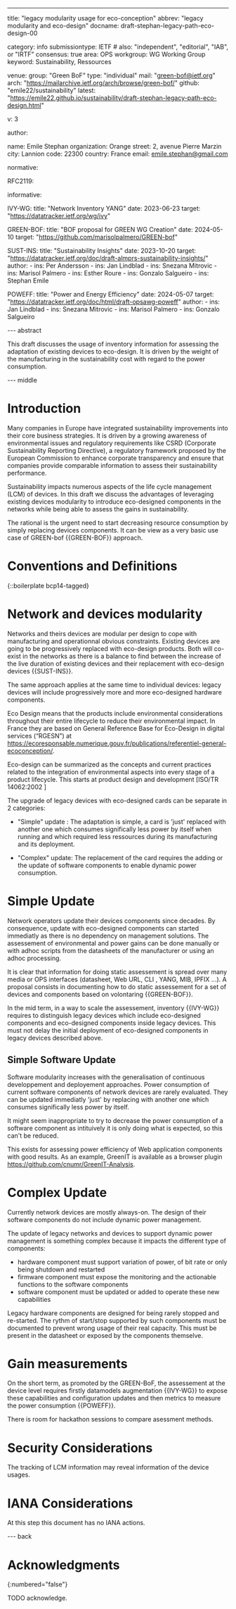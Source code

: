 ---
title: "legacy modularity usage for eco-conception"
abbrev: "legacy modularity and eco-design"
docname: draft-stephan-legacy-path-eco-design-00

category: info
submissiontype: IETF  # also: "independent", "editorial", "IAB", or "IRTF"
consensus: true
area: OPS
workgroup: WG Working Group
keyword: Sustainability, Ressources

venue:
  group: "Green BoF"
  type: "individual"
  mail: "green-bof@ietf.org"
  arch: "https://mailarchive.ietf.org/arch/browse/green-bof/"
  github: "emile22/sustainability"
  latest: "https://emile22.github.io/sustainability/draft-stephan-legacy-path-eco-design.html"

v: 3

author:

   name: Emile Stephan
   organization: Orange
   street: 2, avenue Pierre Marzin
   city: Lannion
   code: 22300
   country: France
   email: emile.stephan@gmail.com

normative:

RFC2119:

informative:

  IVY-WG:
    title: "Network Inventory YANG"
    date: 2023-06-23
    target: "https://datatracker.ietf.org/wg/ivy"

  GREEN-BOF:
    title: "BOF proposal for GREEN WG Creation"
    date: 2024-05-10
    target: "https://github.com/marisolpalmero/GREEN-bof"

  SUST-INS:
    title: "Sustainability Insights"
    date: 2023-10-20
    target: "https://datatracker.ietf.org/doc/draft-almprs-sustainability-insights/"
    author:
			- ins: Per Andersson
			- ins: Jan Lindblad
			- ins: Snezana Mitrovic
			- ins: Marisol Palmero
			- ins: Esther Roure
			- ins: Gonzalo Salgueiro
			- ins: Stephan Emile

  POWEFF:
    title: "Power and Energy Efficiency"
    date: 2024-05-07
    target: "https://datatracker.ietf.org/doc/html/draft-opsawg-poweff"
    author:
			- ins: Jan Lindblad
			- ins: Snezana Mitrovic
			- ins: Marisol Palmero
			- ins: Gonzalo Salgueiro

--- abstract

This draft discusses the usage of inventory information for assessing the adaptation of existing devices to eco-design. It is driven by the weight of the manufacturing in the sustainability cost with regard to the power consumption.

--- middle

# Introduction

Many companies in Europe have integrated sustainability improvements into their core business strategies. It is driven by a growing awareness of environmental issues and regulatory requirements like CSRD (Corporate Sustainability Reporting Directive), a regulatory framework proposed by the European Commission to enhance corporate transparency and ensure that companies provide comparable information to assess their sustainability performance.

Sustainability impacts numerous aspects of the life cycle management (LCM) of devices. In this draft we discuss the advantages of leveraging existing devices modularity to introduce eco-designed components in the networks while being able to assess the gains in sustainability.

The rational is the urgent need to start decreasing resource consumption by simply replacing devices components. It can be view as a very basic use case of GREEN-bof {{GREEN-BOF}} approach.

# Conventions and Definitions

{::boilerplate bcp14-tagged}

# Network and devices modularity

Networks and theirs devices are modular per design to cope with manufacturing and operationnal obvious constraints. Existing devices are going to be progressively replaced with eco-design products. Both will co-exist in the networks as there is a balance to find between the increase of the live duration of existing devices and their replacement with eco-design devices {{SUST-INS}}.

The same approach applies at the same time to individual devices: legacy devices will include progressively more and more eco-designed hardware components.

Eco Design means that the products include environmental considerations throughout their entire lifecycle to reduce their environmental impact. In France they are based on General Reference Base for Eco-Design in digital services (“RGESN”) at  https://ecoresponsable.numerique.gouv.fr/publications/referentiel-general-ecoconception/.

Eco-design can be summarized as the concepts and current practices related to the integration of environmental aspects into every stage of a product lifecycle. This starts at product design and development [ISO/TR 14062:2002 ]

The upgrade of legacy devices with eco-designed cards can be separate in 2 categories:

 * "Simple" update : The adaptation is simple, a card is 'just' replaced with another one which consumes significally less power by itself when running and which required less ressources during its manufacturing and its deployment.

 * "Complex" update: The replacement of the card requires the adding or the update of software components to enable dynamic power consumption.

# Simple Update

Network operators update their devices components since decades. By consequence, update with eco-designed components can started immediatly as there is no dependency on management solutions. The assessement of environmental and power gains can be done manually or with adhoc scripts from the datasheets of the manufacturer or using an adhoc processing.

It is clear that information for doing static assessement is spread over many media or OPS interfaces (datasheet, Web URL, CLI , YANG, MIB, IPFIX ...). A proposal consists in documenting how to do static assessement for a set of devices and components based on volontaring {{GREEN-BOF}}.

In the mid term, in a way to scale the assessement, inventory {{IVY-WG}} requires to distinguish legacy devices which include eco-designed components and eco-designed components inside legacy devices. This must not delay the initial deployment of eco-designed components in legacy devices described above.


## Simple Software Update

Software modularity increases with the generalisation of continuous developpement and deployement approaches. Power consumption of current software components of network devices are rarely evaluated. They can be updated immediatly 'just' by replacing with another one which consumes significally less power by itself.

It might seem inappropriate to try to decrease the power consumption of a software component as intituively it is only doing what is expected, so this can't be reduced.

This exists for assessing power efficiency of Web application components with good results. As an example, GreenIT is available as a browser plugin https://github.com/cnumr/GreenIT-Analysis.

# Complex Update

Currently network devices are mostly always-on. The design of their software components do not include dynamic power management.

The update of legacy networks and devices to support dynamic power management is something complex because it impacts the different type of components:

  * hardware component must support variation of power, of bit rate or only being shutdown and restarted
  * firmware component must expose the monitoring and the actionable functions to the software components
  * software component must be updated or added to operate these new capabilities

Legacy hardware components are designed for being rarely stopped and re-started. The rythm of start/stop supported by such components must be documented to prevent wrong usage of their real capacity. This must be present in the datasheet or exposed by the components themselve.

# Gain measurements

On the short term, as promoted by the GREEN-BoF, the assessement at the device level requires firstly datamodels augmentation {{IVY-WG}} to expose these capabilities and configuration updates and then metrics to measure the power consumption {{POWEFF}}.

There is room for hackathon sessions to compare asessment methods.

# Security Considerations

The tracking of LCM information may reveal information of the device usages.

# IANA Considerations

At this step this document has no IANA actions.

--- back

# Acknowledgments
{:numbered="false"}

TODO acknowledge.
